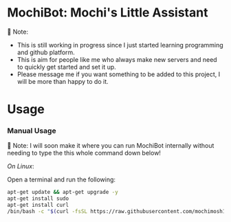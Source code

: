 # MochiBot: Mochi's Little Assistant 

📝 Note:

- This is still working in progress since I just started learning programming and github platform.
- This is aim for people like me who always make new servers and need to quickly get started and set it up.
- Please message me if you want something to be added to this project, I will be more than happy to do it.
# **Usage**

### Manual Usage

📝 Note: I will soon make it where you can run MochiBot internally without
needing to type the this whole command down below!

_On Linux_: 

Open a terminal and run the following:

```bash
apt-get update && apt-get upgrade -y
apt-get install sudo
apt-get install curl
/bin/bash -c "$(curl -fsSL https://raw.githubusercontent.com/mochimosh101/MochiBot/main/Menu.sh)"
```

